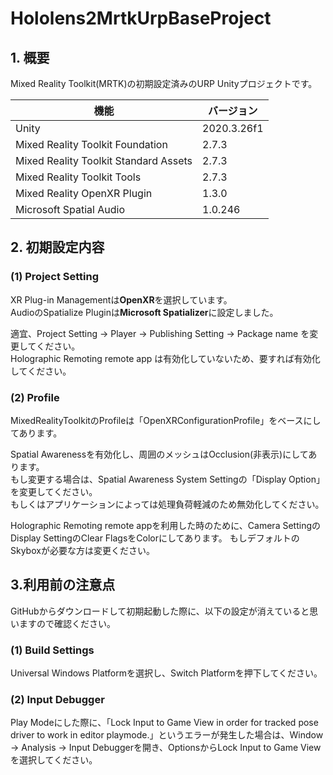 # Hololens2MrtkUrpBaseProject
## 1. 概要
Mixed Reality Toolkit(MRTK)の初期設定済みのURP Unityプロジェクトです。

|  機能  |  バージョン  |
| ---- | ---- |
|  Unity  |  2020.3.26f1  |
|  Mixed Reality Toolkit Foundation  |  2.7.3  |
|  Mixed Reality Toolkit Standard Assets  |  2.7.3  |
|  Mixed Reality Toolkit Tools  |  2.7.3  |
|  Mixed Reality OpenXR Plugin  |  1.3.0  |
|  Microsoft Spatial Audio  |  1.0.246  |

## 2. 初期設定内容
### (1) Project Setting
XR Plug-in Managementは**OpenXR**を選択しています。  
AudioのSpatialize Pluginは**Microsoft Spatializer**に設定しました。  

適宜、Project Setting -> Player -> Publishing Setting -> Package name を変更してください。   
Holographic Remoting remote app は有効化していないため、要すれば有効化してください。

### (2) Profile
MixedRealityToolkitのProfileは「OpenXRConfigurationProfile」をベースにしてあります。 

Spatial Awarenessを有効化し、周囲のメッシュはOcclusion(非表示)にしてあります。  
もし変更する場合は、Spatial Awareness System Settingの「Display Option」を変更してください。  
もしくはアプリケーションによっては処理負荷軽減のため無効化してください。

Holographic Remoting remote appを利用した時のために、Camera SettingのDisplay SettingのClear FlagsをColorにしてあります。
もしデフォルトのSkyboxが必要な方は変更ください。

## 3.利用前の注意点
GitHubからダウンロードして初期起動した際に、以下の設定が消えていると思いますので確認ください。
### (1) Build Settings
Universal Windows Platformを選択し、Switch Platformを押下してください。
### (2) Input Debugger
Play Modeにした際に、「Lock Input to Game View in order for tracked pose driver to work in editor playmode.」というエラーが発生した場合は、Window -> Analysis -> Input Debuggerを開き、OptionsからLock Input to Game Viewを選択してください。
